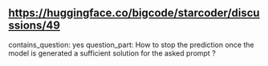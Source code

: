 ## https://huggingface.co/bigcode/starcoder/discussions/49

contains_question: yes
question_part: How to stop the prediction once the model is generated a sufficient solution for the asked prompt ?